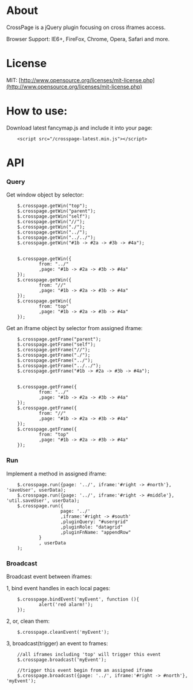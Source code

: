About
=======
CrossPage is a jQuery plugin focusing on cross iframes access.

Browser Support: IE6+, FireFox, Chrome, Opera, Safari and more.

License
=======
MIT: [http://www.opensource.org/licenses/mit-license.php](http://www.opensource.org/licenses/mit-license.php)


How to use:
=======
Download latest fancymap.js and include it into your page:

        <script src="/crosspage-latest.min.js"></script>


API
=======


### Query
Get window object by selector:

        $.crosspage.getWin("top");
        $.crosspage.getWin("parent");
        $.crosspage.getWin("self");
        $.crosspage.getWin("//");
        $.crosspage.getWin("./");
        $.crosspage.getWin("../");
        $.crosspage.getWin("../../");		
        $.crosspage.getWin("#1b -> #2a -> #3b -> #4a");
        
        
        $.crosspage.getWin({ 
                from: "../"
                ,page: "#1b -> #2a -> #3b -> #4a"
        });				
        $.crosspage.getWin({ 
                from: "//"
                ,page: "#1b -> #2a -> #3b -> #4a"
        });
        $.crosspage.getWin({ 
                from: "top"
                ,page: "#1b -> #2a -> #3b -> #4a"
        });
        
Get an iframe object by selector from assigned iframe:
        
        $.crosspage.getFrame("parent");
        $.crosspage.getFrame("self");
        $.crosspage.getFrame("//");
        $.crosspage.getFrame("./");
        $.crosspage.getFrame("../");
        $.crosspage.getFrame("../../");		
        $.crosspage.getFrame("#1b -> #2a -> #3b -> #4a");
        
                
        $.crosspage.getFrame({ 
                from: "../"
                ,page: "#1b -> #2a -> #3b -> #4a"
        });				
        $.crosspage.getFrame({ 
                from: "//"
                ,page: "#1b -> #2a -> #3b -> #4a"
        });
        $.crosspage.getFrame({ 
                from: "top"
                ,page: "#1b -> #2a -> #3b -> #4a"
        });

### Run

Implement a method in assigned iframe:

        $.crosspage.run({page: '../', iframe:'#right -> #north'}, 'saveUser', userData);
        $.crosspage.run({page: '../', iframe:'#right -> #middle'}, 'util.saveUser', userData);
        $.crosspage.run({
                        page: '../'
                        ,iframe:'#right -> #south'
                        ,pluginQuery: "#usergrid"
                        ,pluginRole: "datagrid"
                        ,pluginFnName: "appendRow"
                }
                , userData
        );
        
        
### Broadcast

Broadcast event between iframes:

1, bind event handles in each local pages:

        $.crosspage.bindEvent('myEvent', function (){
                alert('red alarm!');
        });

2, or, clean them:

        $.crosspage.cleanEvent('myEvent');

3, broadcast(trigger) an event to frames:

        //all iframes including 'top' will trigger this event
        $.crosspage.broadcast('myEvent');
        
        //trigger this event begin from an assigned iframe
        $.crosspage.broadcast({page: '../', iframe:'#right -> #north'}, 'myEvent');

